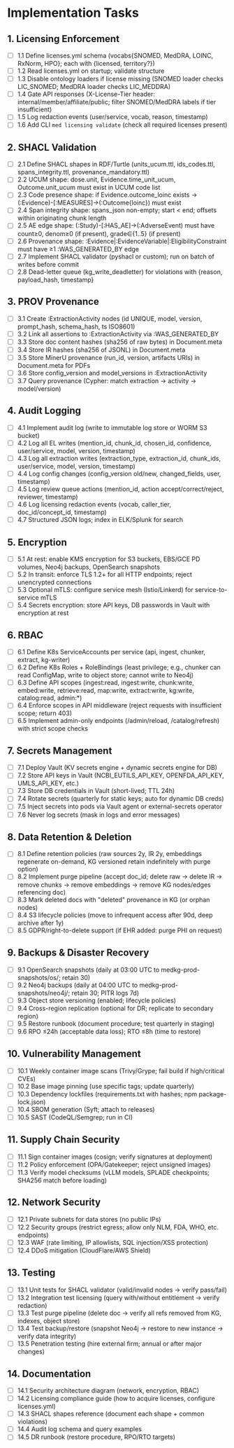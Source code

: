 # Implementation Tasks

## 1. Licensing Enforcement

- [ ] 1.1 Define licenses.yml schema (vocabs{SNOMED, MedDRA, LOINC, RxNorm, HPO}; each with {licensed, territory?})
- [ ] 1.2 Read licenses.yml on startup; validate structure
- [ ] 1.3 Disable ontology loaders if license missing (SNOMED loader checks LIC_SNOMED; MedDRA loader checks LIC_MEDDRA)
- [ ] 1.4 Gate API responses (X-License-Tier header: internal/member/affiliate/public; filter SNOMED/MedDRA labels if tier insufficient)
- [ ] 1.5 Log redaction events (user/service, vocab, reason, timestamp)
- [ ] 1.6 Add CLI `med licensing validate` (check all required licenses present)

## 2. SHACL Validation

- [ ] 2.1 Define SHACL shapes in RDF/Turtle (units_ucum.ttl, ids_codes.ttl, spans_integrity.ttl, provenance_mandatory.ttl)
- [ ] 2.2 UCUM shape: dose.unit, Evidence.time_unit_ucum, Outcome.unit_ucum must exist in UCUM code list
- [ ] 2.3 Code presence shape: if Evidence.outcome_loinc exists → (:Evidence)-[:MEASURES]->(:Outcome{loinc}) must exist
- [ ] 2.4 Span integrity shape: spans_json non-empty; start < end; offsets within originating chunk length
- [ ] 2.5 AE edge shape: (:Study)-[:HAS_AE]->(:AdverseEvent) must have count≥0, denom≥0 (if present), grade∈{1..5} (if present)
- [ ] 2.6 Provenance shape: :Evidence|:EvidenceVariable|:EligibilityConstraint must have ≥1 :WAS_GENERATED_BY edge
- [ ] 2.7 Implement SHACL validator (pyshacl or custom); run on batch of writes before commit
- [ ] 2.8 Dead-letter queue (kg_write_deadletter) for violations with {reason, payload_hash, timestamp}

## 3. PROV Provenance

- [ ] 3.1 Create :ExtractionActivity nodes (id UNIQUE, model, version, prompt_hash, schema_hash, ts ISO8601)
- [ ] 3.2 Link all assertions to :ExtractionActivity via :WAS_GENERATED_BY
- [ ] 3.3 Store doc content hashes (sha256 of raw bytes) in Document.meta
- [ ] 3.4 Store IR hashes (sha256 of JSONL) in Document.meta
- [ ] 3.5 Store MinerU provenance (run_id, version, artifacts URIs) in Document.meta for PDFs
- [ ] 3.6 Store config_version and model_versions in :ExtractionActivity
- [ ] 3.7 Query provenance (Cypher: match extraction → activity → model/version)

## 4. Audit Logging

- [ ] 4.1 Implement audit log (write to immutable log store or WORM S3 bucket)
- [ ] 4.2 Log all EL writes (mention_id, chunk_id, chosen_id, confidence, user/service, model, version, timestamp)
- [ ] 4.3 Log all extraction writes (extraction_type, extraction_id, chunk_ids, user/service, model, version, timestamp)
- [ ] 4.4 Log config changes (config_version old/new, changed_fields, user, timestamp)
- [ ] 4.5 Log review queue actions (mention_id, action accept/correct/reject, reviewer, timestamp)
- [ ] 4.6 Log licensing redaction events (vocab, caller_tier, doc_id/concept_id, timestamp)
- [ ] 4.7 Structured JSON logs; index in ELK/Splunk for search

## 5. Encryption

- [ ] 5.1 At rest: enable KMS encryption for S3 buckets, EBS/GCE PD volumes, Neo4j backups, OpenSearch snapshots
- [ ] 5.2 In transit: enforce TLS 1.2+ for all HTTP endpoints; reject unencrypted connections
- [ ] 5.3 Optional mTLS: configure service mesh (Istio/Linkerd) for service-to-service mTLS
- [ ] 5.4 Secrets encryption: store API keys, DB passwords in Vault with encryption at rest

## 6. RBAC

- [ ] 6.1 Define K8s ServiceAccounts per service (api, ingest, chunker, extract, kg-writer)
- [ ] 6.2 Define K8s Roles + RoleBindings (least privilege; e.g., chunker can read ConfigMap, write to object store; cannot write to Neo4j)
- [ ] 6.3 Define API scopes (ingest:read, ingest:write, chunk:write, embed:write, retrieve:read, map:write, extract:write, kg:write, catalog:read, admin:*)
- [ ] 6.4 Enforce scopes in API middleware (reject requests with insufficient scope; return 403)
- [ ] 6.5 Implement admin-only endpoints (/admin/reload, /catalog/refresh) with strict scope checks

## 7. Secrets Management

- [ ] 7.1 Deploy Vault (KV secrets engine + dynamic secrets engine for DB)
- [ ] 7.2 Store API keys in Vault (NCBI_EUTILS_API_KEY, OPENFDA_API_KEY, UMLS_API_KEY, etc.)
- [ ] 7.3 Store DB credentials in Vault (short-lived; TTL 24h)
- [ ] 7.4 Rotate secrets (quarterly for static keys; auto for dynamic DB creds)
- [ ] 7.5 Inject secrets into pods via Vault agent or external-secrets operator
- [ ] 7.6 Never log secrets (mask in logs and error messages)

## 8. Data Retention & Deletion

- [ ] 8.1 Define retention policies (raw sources 2y, IR 2y, embeddings regenerate on-demand, KG versioned retain indefinitely with purge option)
- [ ] 8.2 Implement purge pipeline (accept doc_id; delete raw → delete IR → remove chunks → remove embeddings → remove KG nodes/edges referencing doc)
- [ ] 8.3 Mark deleted docs with "deleted" provenance in KG (or orphan nodes)
- [ ] 8.4 S3 lifecycle policies (move to infrequent access after 90d, deep archive after 1y)
- [ ] 8.5 GDPR/right-to-delete support (if EHR added: purge PHI on request)

## 9. Backups & Disaster Recovery

- [ ] 9.1 OpenSearch snapshots (daily at 03:00 UTC to medkg-prod-snapshots/os/; retain 30)
- [ ] 9.2 Neo4j backups (daily at 04:00 UTC to medkg-prod-snapshots/neo4j/; retain 30; PITR logs 7d)
- [ ] 9.3 Object store versioning (enabled; lifecycle policies)
- [ ] 9.4 Cross-region replication (optional for DR; replicate to secondary region)
- [ ] 9.5 Restore runbook (document procedure; test quarterly in staging)
- [ ] 9.6 RPO ≤24h (acceptable data loss); RTO ≤8h (time to restore)

## 10. Vulnerability Management

- [ ] 10.1 Weekly container image scans (Trivy/Grype; fail build if high/critical CVEs)
- [ ] 10.2 Base image pinning (use specific tags; update quarterly)
- [ ] 10.3 Dependency lockfiles (requirements.txt with hashes; npm package-lock.json)
- [ ] 10.4 SBOM generation (Syft; attach to releases)
- [ ] 10.5 SAST (CodeQL/Semgrep; run in CI)

## 11. Supply Chain Security

- [ ] 11.1 Sign container images (cosign; verify signatures at deployment)
- [ ] 11.2 Policy enforcement (OPA/Gatekeeper; reject unsigned images)
- [ ] 11.3 Verify model checksums (vLLM models, SPLADE checkpoints; SHA256 match before loading)

## 12. Network Security

- [ ] 12.1 Private subnets for data stores (no public IPs)
- [ ] 12.2 Security groups (restrict egress; allow only NLM, FDA, WHO, etc. endpoints)
- [ ] 12.3 WAF (rate limiting, IP allowlists, SQL injection/XSS protection)
- [ ] 12.4 DDoS mitigation (CloudFlare/AWS Shield)

## 13. Testing

- [ ] 13.1 Unit tests for SHACL validator (valid/invalid nodes → verify pass/fail)
- [ ] 13.2 Integration test licensing (query with/without entitlement → verify redaction)
- [ ] 13.3 Test purge pipeline (delete doc → verify all refs removed from KG, indexes, object store)
- [ ] 13.4 Test backup/restore (snapshot Neo4j → restore to new instance → verify data integrity)
- [ ] 13.5 Penetration testing (hire external firm; annual or after major changes)

## 14. Documentation

- [ ] 14.1 Security architecture diagram (network, encryption, RBAC)
- [ ] 14.2 Licensing compliance guide (how to acquire licenses, configure licenses.yml)
- [ ] 14.3 SHACL shapes reference (document each shape + common violations)
- [ ] 14.4 Audit log schema and query examples
- [ ] 14.5 DR runbook (restore procedure, RPO/RTO targets)
